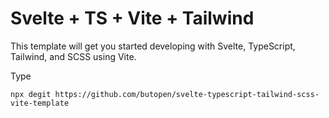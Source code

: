 # Svelte + TS + Vite + Tailwind

This template will get you started developing with 
Svelte, TypeScript, Tailwind, and SCSS using Vite.

Type
```
npx degit https://github.com/butopen/svelte-typescript-tailwind-scss-vite-template
```


